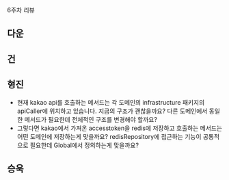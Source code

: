6주차 리뷰
## 다운
## 건
## 형진
* 현재 kakao api를 호출하는 메서드는 각 도메인의 infrastructure 패키지의 apiCaller에 위치하고 있습니다. 지금의 구조가 괜찮을까요? 다른 도메인에서 동일한 메서드가 필요한데 전체적인 구조를 변경해야 할까요?
* 그렇다면 kakao에서 가져온 accesstoken을 redis에 저장하고 호출하는 메서드는 어떤 도메인에 저장하는게 맞을까요? redisRepository에 접근하는 기능이 공통적으로 필요한데 Global에서 정의하는게 맞을까요?
## 승욱
